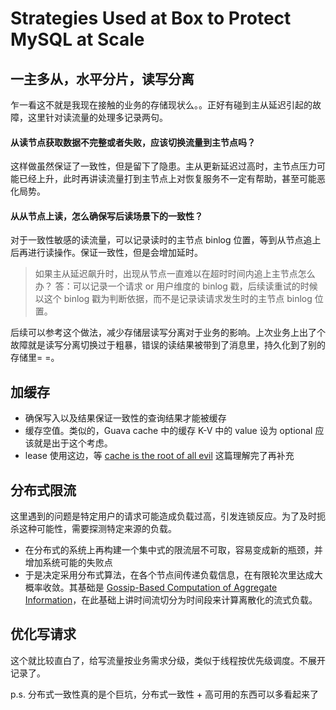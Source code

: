 # Strategies Used at Box to Protect MySQL at Scale

## 一主多从，水平分片，读写分离
乍一看这不就是我现在接触的业务的存储现状么。。正好有碰到主从延迟引起的故障，这里针对读流量的处理多记录两句。
#### 从读节点获取数据不完整或者失败，应该切换流量到主节点吗？
这样做虽然保证了一致性，但是留下了隐患。主从更新延迟过高时，主节点压力可能已经上升，此时再讲读流量打到主节点上对恢复服务不一定有帮助，甚至可能恶化局势。
#### 从从节点上读，怎么确保写后读场景下的一致性？
对于一致性敏感的读流量，可以记录读时的主节点 binlog 位置，等到从节点追上后再进行读操作。保证一致性，但是会增加延时。

> 如果主从延迟飙升时，出现从节点一直难以在超时时间内追上主节点怎么办？
> 答：可以记录一个请求 or 用户维度的 binlog 戳，后续读重试的时候以这个 binlog 戳为判断依据，而不是记录读请求发生时的主节点 binlog 位置。

后续可以参考这个做法，减少存储层读写分离对于业务的影响。上次业务上出了个故障就是读写分离切换过于粗暴，错误的读结果被带到了消息里，持久化到了别的存储里= =。

## 加缓存
- 确保写入以及结果保证一致性的查询结果才能被缓存
- 缓存空值。类似的，Guava cache 中的缓存 K-V 中的 value 设为 optional 应该就是出于这个考虑。
- lease 使用这边，等 [cache is the root of all evil](https://medium.com/box-tech-blog/cache-is-the-root-of-all-evil-e64ebd7cbd3b) 这篇理解完了再补充

## 分布式限流
这里遇到的问题是特定用户的请求可能造成负载过高，引发连锁反应。为了及时扼杀这种可能性，需要探测特定来源的负载。
- 在分布式的系统上再构建一个集中式的限流层不可取，容易变成新的瓶颈，并增加系统可能的失败点
- 于是决定采用分布式算法，在各个节点间传递负载信息，在有限轮次里达成大概率收敛。其基础是 [Gossip-Based Computation of Aggregate Information](https://www.cs.cornell.edu/johannes/papers/2003/focs2003-gossip.pdf)，在此基础上讲时间流切分为时间段来计算离散化的流式负载。

## 优化写请求
这个就比较直白了，给写流量按业务需求分级，类似于线程按优先级调度。不展开记录了。

p.s. 分布式一致性真的是个巨坑，分布式一致性 + 高可用的东西可以多看起来了
